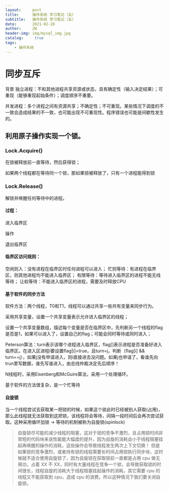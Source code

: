 ```yaml
---
layout:     post
title:      操作系统 学习笔记（五）
subtitle:   操作系统 学习笔记（五）
date:       2021-02-28
author:     ZW
header-img: img/mysql_img.jpg
catalog: 	 true
tags:
    - 操作系统
---
```


# 同步互斥
背景
独立进程：不和其他进程共享资源或状态，具有确定性（输入决定结果）；可重现（能够重现起始条件）；调度顺序不重要。

并发进程：多个进程之间有资源共享；不确定性；不可重现。某些情况下调度的不一致会造成结果的不一致，也可能出现不可重现性。程序错误也可能是间歇性发生的。

## 利用原子操作实现一个锁。

### Lock.Acquire()
在锁被释放前一直等待，然后获得锁；

如果两个线程都在等待同一个锁，那如果锁被释放了，只有一个进程能得到锁
### Lock.Release()
解锁并唤醒任何等待中的进程。
#### 过程：
进入临界区

操作

退出临界区

#### 临界区访问规则：

空闲则入：没有进程在临界区时任何进程可以进入；
忙则等待：有进程在临界区，则其他进程均不能进入临界区；
有限等待：等待进入临界区的进程不能无线等待；
让权等待：不能进入临界区的进程，需要及时释放CPU

#### 基于软件的同步方法
软件方法：两个线程，T0和T1，线程可以通过共享一些共有变量来同步行为。

采用共享变量，设置一个共享变量表示允许进入临界区的线程；

设置一个共享变量数组，描述每个变量是否在临界区中，先判断另一个线程的flag是否是1，如果可以进入了，设置自己的flag；可能会同时等待或同时进入；

Peterson算法：turn表示该哪个进程进入临界区，flag[]表示进程是否准备好进入临界区。在进入区进程i要设置flag[i]=true，且turn=j，判断（flag[i] && turn==j），如果j没有申请进入，则i直接进去没问题。如果j也申请了，看谁先向trun里写数据，谁先写谁进入，由总线仲裁决定先后顺序！

N线程时，采用Eisenberg和McGuire算法，采用一个处理循环。

基于软件的方法很复杂，是一个忙等待


#### 自旋锁
当一个线程尝试去获取某一把锁的时候，如果这个锁此时已经被别人获取(占用)，那么此线程就无法获取到这把锁，该线程将会等待，间隔一段时间后会再次尝试获取。这种采用循环加锁 -> 等待的机制被称为自旋锁(spinlock)

> 自旋锁尽可能的减少线程的阻塞，这对于锁的竞争不激烈，且占用锁时间非常短的代码块来说性能能大幅度的提升，因为自旋的消耗会小于线程阻塞挂起再唤醒的操作的消耗，这些操作会导致线程发生两次上下文切换！
但是如果锁的竞争激烈，或者持有锁的线程需要长时间占用锁执行同步块，这时候就不适合使用自旋锁了，因为自旋锁在获取锁前一直都是占用 cpu 做无用功，占着 XX 不 XX，同时有大量线程在竞争一个锁，会导致获取锁的时间很长，线程自旋的消耗大于线程阻塞挂起操作的消耗，其它需要 cpu 的线程又不能获取到 cpu，造成 cpu 的浪费。所以这种情况下我们要关闭自旋锁。